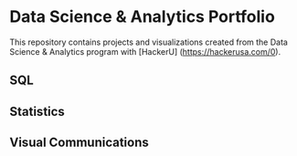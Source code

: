 
# Data Science & Analytics Portfolio

This repository contains projects and visualizations created from the Data Science & Analytics program with [HackerU] (https://hackerusa.com/0).

<imag src="https:github.com/YepezPSN/Data-Science-Analytics-Portfolio/blob/main.hakeru-logo.png" width= "150"/>


## SQL


## Statistics


## Visual Communications
